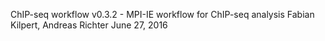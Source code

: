 ChIP-seq workflow v0.3.2 - MPI-IE workflow for ChIP-seq analysis
Fabian Kilpert, Andreas Richter
June 27, 2016
